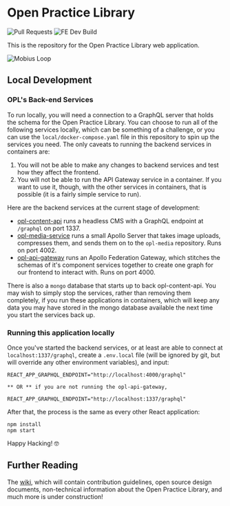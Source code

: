 # Open Practice Library
![Pull Requests](https://github.com/openpracticelibrary/opl-fe/workflows/Pull%20Requests/badge.svg)
![FE Dev Build](https://github.com/openpracticelibrary/opl-fe/workflows/FE%20Dev%20Build/badge.svg)

This is the repository for the Open Practice Library web application.

![Mobius Loop](https://d33wubrfki0l68.cloudfront.net/57dbd09220d511e83b5f6a880c05448b4664f3a9/7845e/images/loop-labels-path.svg)

## Local Development

### OPL's Back-end Services

To run locally, you will need a connection to a GraphQL server that holds the schema for the Open Practice Library. You can choose to run all of the following services locally, which can be something of a challenge, or you can use the `local/docker-compose.yaml` file in this repository to spin up the services you need. The only caveats to running the backend services in containers are:

1. You will not be able to make any changes to backend services and test how they affect the frontend.
2. You will not be able to run the API Gateway service in a container. If you want to use it, though, with the other services in containers, that is possible (it is a fairly simple service to run).

Here are the backend services at the current stage of development:

- [opl-content-api](https://github.com/openpracticelibrary/opl-content-api) runs a headless CMS with a GraphQL endpoint at `/graphql` on port 1337.
- [opl-media-service](https://github.com/openpracticelibrary/opl-media-service) runs a small Apollo Server that takes image uploads, compresses them, and sends them on to the `opl-media` repository. Runs on port 4002.
- [opl-api-gateway](https://github.com/openpracticelibrary/opl-api-gateway) runs an Apollo Federation Gateway, which stitches the schemas of it's component services together to create one graph for our frontend to interact with. Runs on port 4000.

There is also a `mongo` database that starts up to back opl-content-api. You may wish to simply stop the services, rather than removing them completely, if you run these applications in containers, which will keep any data you may have stored in the mongo database available the next time you start the services back up.

### Running this application locally

Once you've started the backend services, or at least are able to connect at `localhost:1337/graphql`, create a `.env.local` file (will be ignored by git, but will override any other environment variables), and input:
```
REACT_APP_GRAPHQL_ENDPOINT="http://localhost:4000/graphql"

** OR ** if you are not running the opl-api-gateway,

REACT_APP_GRAPHQL_ENDPOINT="http://localhost:1337/graphql"
```
After that, the process is the same as every other React application:
```
npm install
npm start
```
Happy Hacking! :nerd_face:

## Further Reading

The [wiki](https://github.com/openpracticelibrary/opl-docs/wiki), which will contain contribution guidelines, open source design documents, non-technical information about the Open Practice Library, and much more is under construction!

